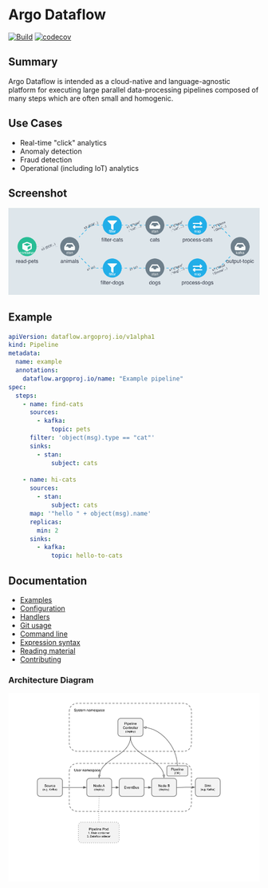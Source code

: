 # Argo Dataflow

[![Build](https://github.com/argoproj-labs/argo-dataflow/actions/workflows/build.yml/badge.svg)](https://github.com/argoproj-labs/argo-dataflow/actions/workflows/build.yml)
[![codecov](https://codecov.io/gh/argoproj-labs/argo-dataflow/branch/main/graph/badge.svg?token=yKtOCXJu1Q)](https://codecov.io/gh/argoproj-labs/argo-dataflow)

## Summary

Argo Dataflow is intended as a cloud-native and language-agnostic platform for executing large parallel data-processing
pipelines composed of many steps which are often small and homogenic.

## Use Cases

* Real-time "click" analytics
* Anomaly detection
* Fraud detection
* Operational (including IoT) analytics

## Screenshot

![Screenshot](docs/assets/screenshot.png)

## Example

```yaml
apiVersion: dataflow.argoproj.io/v1alpha1
kind: Pipeline
metadata:
  name: example
  annotations:
    dataflow.argoproj.io/name: "Example pipeline"
spec:
  steps:
    - name: find-cats
      sources:
        - kafka:
            topic: pets
      filter: 'object(msg).type == "cat"'
      sinks:
        - stan:
            subject: cats

    - name: hi-cats
      sources:
        - stan:
            subject: cats
      map: '"hello " + object(msg).name'
      replicas:
        min: 2
      sinks:
        - kafka:
            topic: hello-to-cats
```

## Documentation

* [Examples](docs/EXAMPLES.md)
* [Configuration](docs/CONFIGURATION.md)
* [Handlers](docs/HANDLERS.md)
* [Git usage](docs/GIT.md)
* [Command line](docs/CLI.md)
* [Expression syntax](docs/EXPRESSIONS.md)
* [Reading material](docs/READING.md)
* [Contributing](docs/CONTRIBUTING.md)

### Architecture Diagram

[![Architecture](docs/assets/architecture.png)](https://docs.google.com/drawings/d/1Dk7mgZ3jKpBg_DQ3c8og04ULoKpGTGUt52pBE-Vet2o/edit)
